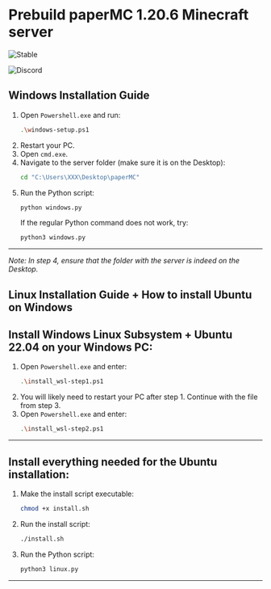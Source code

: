 # Prebuild paperMC 1.20.6 Minecraft server

![Stable](https://img.shields.io/badge/status-stable-brightgreen) 

![Discord](https://dcbadge.limes.pink/api/shield/741265873779818566?compact=true)


## Windows Installation Guide

1. Open `Powershell.exe` and run:
    ```sh
    .\windows-setup.ps1
    ```
2. Restart your PC.
3. Open `cmd.exe`.
4. Navigate to the server folder (make sure it is on the Desktop):
    ```sh
    cd "C:\Users\XXX\Desktop\paperMC"
    ```
5. Run the Python script:
    ```sh
    python windows.py
    ```
    If the regular Python command does not work, try:
    ```sh
    python3 windows.py
    ```

---

*Note: In step 4, ensure that the folder with the server is indeed on the Desktop.*


## Linux Installation Guide + How to install Ubuntu on Windows 

## Install Windows Linux Subsystem + Ubuntu 22.04 on your Windows PC:

1. Open `Powershell.exe` and enter:
    ```sh
    .\install_wsl-step1.ps1
    ```
2. You will likely need to restart your PC after step 1. Continue with the file from step 3.
3. Open `Powershell.exe` and enter:
    ```sh
    .\install_wsl-step2.ps1
    ```

---

## Install everything needed for the Ubuntu installation:

1. Make the install script executable:
    ```sh
    chmod +x install.sh
    ```
2. Run the install script:
    ```sh
    ./install.sh
    ```
3. Run the Python script:
    ```sh
    python3 linux.py
    ```

---
